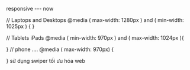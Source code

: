 responsive --- now

// Laptops and Desktops
@media ( max-width: 1280px ) and ( min-width: 1025px ) { }

// Tablets iPads
@media ( min-width: 970px ) and ( max-width: 1024px ){

}
// phone ....
@media ( max-width: 970px) {

}
sử dụng swiper
tối ưu hóa web
